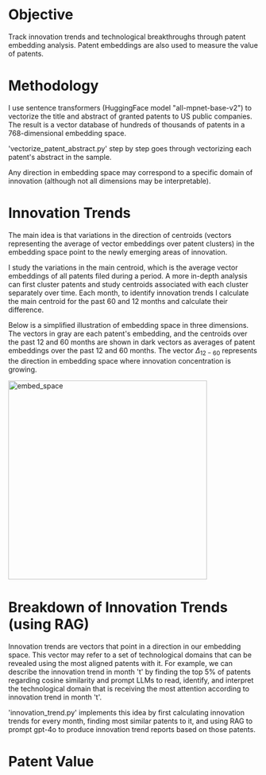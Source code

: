 # Objective
Track innovation trends and technological breakthroughs through patent embedding analysis. Patent embeddings are also used to measure the value of patents.

# Methodology 
I use sentence transformers (HuggingFace model "all-mpnet-base-v2") to vectorize the title and abstract of granted patents to US public companies.
The result is a vector database of hundreds of thousands of patents in a 768-dimensional embedding space. 

'vectorize_patent_abstract.py' step by step goes through vectorizing each patent's abstract in the sample. 

Any direction in embedding space may correspond to a specific domain of innovation (although not all dimensions may be interpretable). 

# Innovation Trends 
The main idea is that variations in the direction of centroids (vectors representing the average of vector embeddings over patent clusters) in the embedding space point to the newly emerging areas of innovation. 

I study the variations in the main centroid, which is the average vector embeddings of all patents filed during a period. A more in-depth analysis can first cluster patents and study centroids associated with each cluster separately over time. 
Each month, to identify innovation trends I calculate the main centroid for the past 60 and 12 months and calculate their difference.

Below is a simplified illustration of embedding space in three dimensions. The vectors in gray are each patent's embedding, and the centroids over the past 12 and 60 months are shown in dark vectors as averages of patent embeddings over the past 12 and 60 months. The vector $\Delta_{12-60}$ represents the direction in embedding space where innovation concentration is growing.   

<img src="https://github.com/user-attachments/assets/da2b3832-c26f-4b20-b709-3efd9a4be357" alt="embed_space" width="400"/>

# Breakdown of Innovation Trends (using RAG)
Innovation trends are vectors that point in a direction in our embedding space. This vector may refer to a set of technological domains that can be revealed using the most aligned patents with it. For example, we can describe the innovation trend in month 't' by finding the top 5% of patents regarding cosine similarity and prompt LLMs to read, identify, and interpret the technological domain that is receiving the most attention according to innovation trend in month 't'.

'innovation_trend.py' implements this idea by first calculating innovation trends for every month, finding most similar patents to it, and using RAG to prompt gpt-4o to produce innovation trend reports based on those patents. 


# Patent Value
